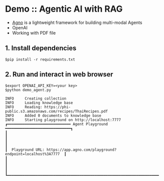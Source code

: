 # Demo :: Agentic AI with RAG
* [Agno](https://github.com/agno-agi/agno) is a lightweight framework for building multi-modal Agents
* OpenAI
* Working with PDF file


## 1. Install dependencies
```
$pip install -r requirements.txt
```

## 2. Run and interact in web browser
```
$export OPENAI_API_KEY=<your key>
$python demo_agent.py

INFO     Creating collection                                                           
INFO     Loading knowledge base                                                        
INFO     Reading: https://phi-public.s3.amazonaws.com/recipes/ThaiRecipes.pdf          
INFO     Added 0 documents to knowledge base                                           
INFO     Starting playground on http://localhost:7777                                  
┏━━━━━━━━━━━━━━━━━━━━━━━━━━━━━ Agent Playground ━━━━━━━━━━━━━━━━━━━━━━━━━━━━━━┓
┃                                                                             ┃
┃                                                                             ┃
┃  Playground URL: https://app.agno.com/playground?endpoint=localhost%3A7777  ┃
┃                                                                             ┃
┃                                                                             ┃
┗━━━━━━━━━━━━━━━━━━━━━━━━━━━━━━━━━━━━━━━━━━━━━━━━━━━━━━━━━━━━━━━━━━━━━━━━━━━━━┛
```

